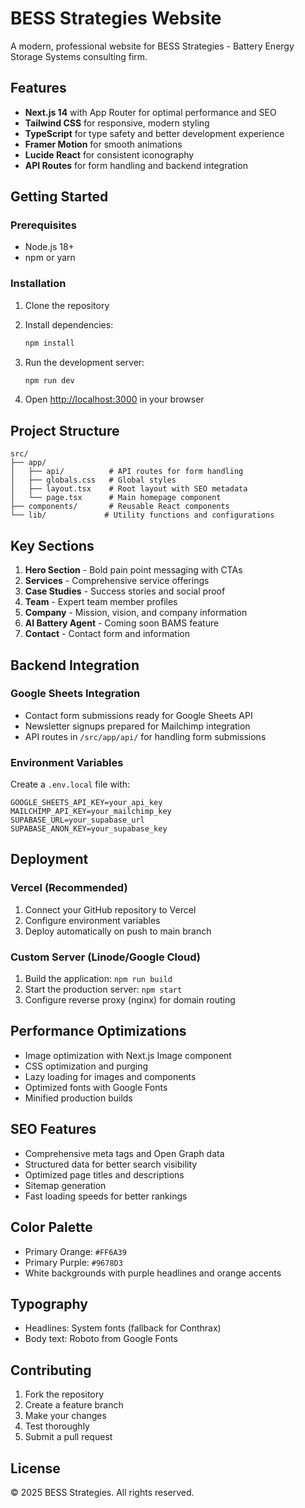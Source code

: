 # BESS Strategies Website

A modern, professional website for BESS Strategies - Battery Energy Storage Systems consulting firm.

## Features

- **Next.js 14** with App Router for optimal performance and SEO
- **Tailwind CSS** for responsive, modern styling
- **TypeScript** for type safety and better development experience
- **Framer Motion** for smooth animations
- **Lucide React** for consistent iconography
- **API Routes** for form handling and backend integration

## Getting Started

### Prerequisites

- Node.js 18+ 
- npm or yarn

### Installation

1. Clone the repository
2. Install dependencies:
   ```bash
   npm install
   ```

3. Run the development server:
   ```bash
   npm run dev
   ```

4. Open [http://localhost:3000](http://localhost:3000) in your browser

## Project Structure

```
src/
├── app/
│   ├── api/          # API routes for form handling
│   ├── globals.css   # Global styles
│   ├── layout.tsx    # Root layout with SEO metadata
│   └── page.tsx      # Main homepage component
├── components/       # Reusable React components
└── lib/             # Utility functions and configurations
```

## Key Sections

1. **Hero Section** - Bold pain point messaging with CTAs
2. **Services** - Comprehensive service offerings
3. **Case Studies** - Success stories and social proof
4. **Team** - Expert team member profiles
5. **Company** - Mission, vision, and company information
6. **AI Battery Agent** - Coming soon BAMS feature
7. **Contact** - Contact form and information

## Backend Integration

### Google Sheets Integration
- Contact form submissions ready for Google Sheets API
- Newsletter signups prepared for Mailchimp integration
- API routes in `/src/app/api/` for handling form submissions

### Environment Variables

Create a `.env.local` file with:

```env
GOOGLE_SHEETS_API_KEY=your_api_key
MAILCHIMP_API_KEY=your_mailchimp_key
SUPABASE_URL=your_supabase_url
SUPABASE_ANON_KEY=your_supabase_key
```

## Deployment

### Vercel (Recommended)
1. Connect your GitHub repository to Vercel
2. Configure environment variables
3. Deploy automatically on push to main branch

### Custom Server (Linode/Google Cloud)
1. Build the application: `npm run build`
2. Start the production server: `npm start`
3. Configure reverse proxy (nginx) for domain routing

## Performance Optimizations

- Image optimization with Next.js Image component
- CSS optimization and purging
- Lazy loading for images and components
- Optimized fonts with Google Fonts
- Minified production builds

## SEO Features

- Comprehensive meta tags and Open Graph data
- Structured data for better search visibility
- Optimized page titles and descriptions
- Sitemap generation
- Fast loading speeds for better rankings

## Color Palette

- Primary Orange: `#FF6A39`
- Primary Purple: `#9678D3`
- White backgrounds with purple headlines and orange accents

## Typography

- Headlines: System fonts (fallback for Conthrax)
- Body text: Roboto from Google Fonts

## Contributing

1. Fork the repository
2. Create a feature branch
3. Make your changes
4. Test thoroughly
5. Submit a pull request

## License

© 2025 BESS Strategies. All rights reserved.